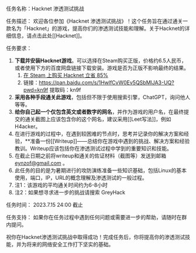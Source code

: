
任务名称：Hacknet 渗透测试挑战

任务描述： 欢迎各位参加《Hacknet 渗透测试挑战》！这个任务旨在通过通关一款名为「Hacknet」的游戏，提高你们的渗透测试技能和理解。关于Hacknet的详细信息，请点击此处[[Hacknet]]。

任务要求：

1. **下载并安装Hacknet游戏**。可以选择在Steam购买正版，价格约6.5人民币，或者使用下方的百度网盘链接下载安装。游戏是否为正版不影响最终的结果。
	1. [在 Steam 上购买 Hacknet 立省 85%](https://store.steampowered.com/app/365450/Hacknet/?l=schinese)
	2. 链接：https://pan.baidu.com/s/1HwlfCvW0Ev5QSbMlJA3-UQ?pwd=kn9f 提取码：kn9f 
2. **采用各种手段通关此游戏**，包括但不限于使用搜索引擎，ChatGPT，询问他人等等。
3. **给你自己起一个仅包含英文或者数字的网名**，并作为游戏的用户名，在最终提交的通关截图上应该包含你的这个网名，建议采用[[Leet写法]]，例如H4acker。
4. 在进行游戏的过程中，在遇到较困难的节点时，思考并记录你的解决方案和经验，**准备一份[[Writeup]]——总结你在游戏中遇到的挑战、解决方案和经验教训。Writeup应该包括你在渗透测试过程中学到的重要知识和技能。
5. 在截止日期之前将writeup和通关的佐证材料（截图等）发送到邮箱 eynzof@gmail.com 。
6. 此任务的目的是为暑期进行的攻防演练准备一些知识基础，包括Linux的基本使用，端口，IP，URL的概念理解及渗透测试的一般过程。
7. 注1：该游戏的平均通关时间约为6-8小时
8. 注2：如果想寻求进一步的挑战请搜索 GreyHack

任务时间： 2023.7.15 24:00 截止

任务支持： 如果你在任务过程中遇到任何问题或需要进一步的帮助，请随时在群内提问。

祝你在Hacknet渗透测试挑战中取得成功！完成任务后，你将提高你的渗透测试技能，并为将来的网络安全工作打下坚实的基础。